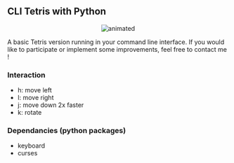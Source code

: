 ## CLI Tetris with Python

<p align="center">
  <img src="https://github.com/user-attachments/assets/e65f1751-83fe-4981-b2c7-af512612e955" alt="animated" />
</p>


A basic Tetris version running in your command line interface. If you would like to participate or implement some improvements, feel free to contact me !

### Interaction
- h: move left
- l: move right
- j: move down 2x faster
- k: rotate

### Dependancies (python packages)
- keyboard
- curses
